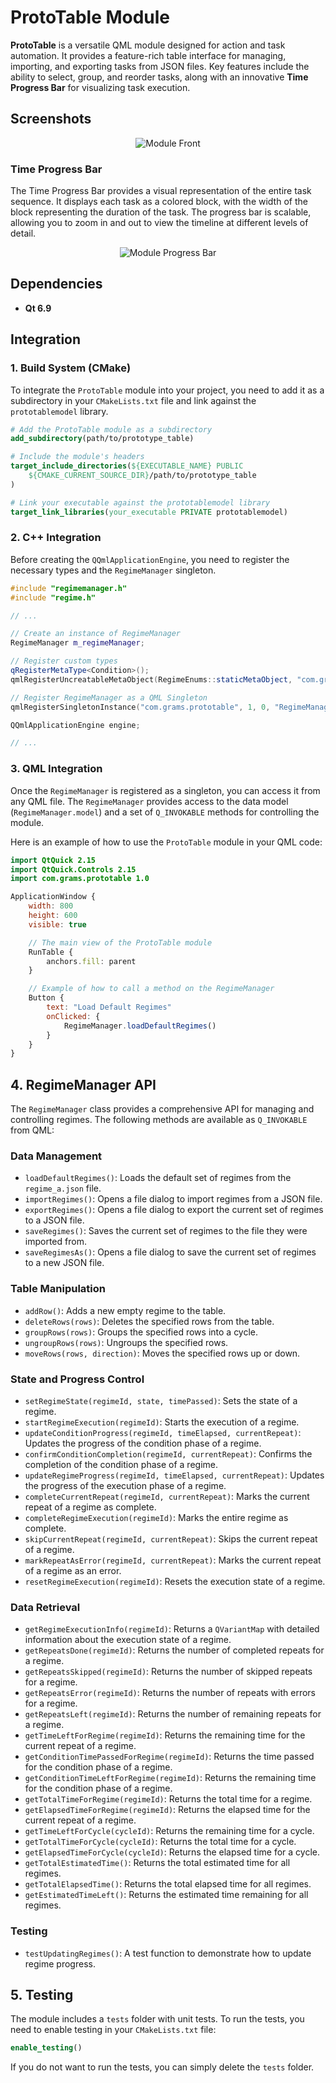 # ProtoTable Module

**ProtoTable** is a versatile QML module designed for action and task automation. It provides a feature-rich table interface for managing, importing, and exporting tasks from JSON files. Key features include the ability to select, group, and reorder tasks, along with an innovative **Time Progress Bar** for visualizing task execution.

## Screenshots

<p align="center">
  <img src="docs/pictures/module_front.png" alt="Module Front">
</p>

### Time Progress Bar

The Time Progress Bar provides a visual representation of the entire task sequence. It displays each task as a colored block, with the width of the block representing the duration of the task. The progress bar is scalable, allowing you to zoom in and out to view the timeline at different levels of detail.

<p align="center">
  <img src="docs/pictures/module_progressbar.png" alt="Module Progress Bar">
</p>

## Dependencies

- **Qt 6.9**

## Integration

### 1. Build System (CMake)

To integrate the `ProtoTable` module into your project, you need to add it as a subdirectory in your `CMakeLists.txt` file and link against the `prototablemodel` library.

```cmake
# Add the ProtoTable module as a subdirectory
add_subdirectory(path/to/prototype_table)

# Include the module's headers
target_include_directories(${EXECUTABLE_NAME} PUBLIC
    ${CMAKE_CURRENT_SOURCE_DIR}/path/to/prototype_table
)

# Link your executable against the prototablemodel library
target_link_libraries(your_executable PRIVATE prototablemodel)
```

### 2. C++ Integration

Before creating the `QQmlApplicationEngine`, you need to register the necessary types and the `RegimeManager` singleton.

```cpp
#include "regimemanager.h"
#include "regime.h"

// ...

// Create an instance of RegimeManager
RegimeManager m_regimeManager;

// Register custom types
qRegisterMetaType<Condition>();
qmlRegisterUncreatableMetaObject(RegimeEnums::staticMetaObject, "com.grams.prototable", 1, 0, "RegimeState", "Error: only enums");

// Register RegimeManager as a QML Singleton
qmlRegisterSingletonInstance("com.grams.prototable", 1, 0, "RegimeManager", &m_regimeManager);

QQmlApplicationEngine engine;

// ...
```

### 3. QML Integration

Once the `RegimeManager` is registered as a singleton, you can access it from any QML file. The `RegimeManager` provides access to the data model (`RegimeManager.model`) and a set of `Q_INVOKABLE` methods for controlling the module.

Here is an example of how to use the `ProtoTable` module in your QML code:

```qml
import QtQuick 2.15
import QtQuick.Controls 2.15
import com.grams.prototable 1.0

ApplicationWindow {
    width: 800
    height: 600
    visible: true

    // The main view of the ProtoTable module
    RunTable {
        anchors.fill: parent
    }

    // Example of how to call a method on the RegimeManager
    Button {
        text: "Load Default Regimes"
        onClicked: {
            RegimeManager.loadDefaultRegimes()
        }
    }
}
```

## 4. RegimeManager API

The `RegimeManager` class provides a comprehensive API for managing and controlling regimes. The following methods are available as `Q_INVOKABLE` from QML:

### Data Management

- `loadDefaultRegimes()`: Loads the default set of regimes from the `regime_a.json` file.
- `importRegimes()`: Opens a file dialog to import regimes from a JSON file.
- `exportRegimes()`: Opens a file dialog to export the current set of regimes to a JSON file.
- `saveRegimes()`: Saves the current set of regimes to the file they were imported from.
- `saveRegimesAs()`: Opens a file dialog to save the current set of regimes to a new JSON file.

### Table Manipulation

- `addRow()`: Adds a new empty regime to the table.
- `deleteRows(rows)`: Deletes the specified rows from the table.
- `groupRows(rows)`: Groups the specified rows into a cycle.
- `ungroupRows(rows)`: Ungroups the specified rows.
- `moveRows(rows, direction)`: Moves the specified rows up or down.

### State and Progress Control

- `setRegimeState(regimeId, state, timePassed)`: Sets the state of a regime.
- `startRegimeExecution(regimeId)`: Starts the execution of a regime.
- `updateConditionProgress(regimeId, timeElapsed, currentRepeat)`: Updates the progress of the condition phase of a regime.
- `confirmConditionCompletion(regimeId, currentRepeat)`: Confirms the completion of the condition phase of a regime.
- `updateRegimeProgress(regimeId, timeElapsed, currentRepeat)`: Updates the progress of the execution phase of a regime.
- `completeCurrentRepeat(regimeId, currentRepeat)`: Marks the current repeat of a regime as complete.
- `completeRegimeExecution(regimeId)`: Marks the entire regime as complete.
- `skipCurrentRepeat(regimeId, currentRepeat)`: Skips the current repeat of a regime.
- `markRepeatAsError(regimeId, currentRepeat)`: Marks the current repeat of a regime as an error.
- `resetRegimeExecution(regimeId)`: Resets the execution state of a regime.

### Data Retrieval

- `getRegimeExecutionInfo(regimeId)`: Returns a `QVariantMap` with detailed information about the execution state of a regime.
- `getRepeatsDone(regimeId)`: Returns the number of completed repeats for a regime.
- `getRepeatsSkipped(regimeId)`: Returns the number of skipped repeats for a regime.
- `getRepeatsError(regimeId)`: Returns the number of repeats with errors for a regime.
- `getRepeatsLeft(regimeId)`: Returns the number of remaining repeats for a regime.
- `getTimeLeftForRegime(regimeId)`: Returns the remaining time for the current repeat of a regime.
- `getConditionTimePassedForRegime(regimeId)`: Returns the time passed for the condition phase of a regime.
- `getConditionTimeLeftForRegime(regimeId)`: Returns the remaining time for the condition phase of a regime.
- `getTotalTimeForRegime(regimeId)`: Returns the total time for a regime.
- `getElapsedTimeForRegime(regimeId)`: Returns the elapsed time for the current repeat of a regime.
- `getTimeLeftForCycle(cycleId)`: Returns the remaining time for a cycle.
- `getTotalTimeForCycle(cycleId)`: Returns the total time for a cycle.
- `getElapsedTimeForCycle(cycleId)`: Returns the elapsed time for a cycle.
- `getTotalEstimatedTime()`: Returns the total estimated time for all regimes.
- `getTotalElapsedTime()`: Returns the total elapsed time for all regimes.
- `getEstimatedTimeLeft()`: Returns the estimated time remaining for all regimes.

### Testing

- `testUpdatingRegimes()`: A test function to demonstrate how to update regime progress.

## 5. Testing

The module includes a `tests` folder with unit tests. To run the tests, you need to enable testing in your `CMakeLists.txt` file:

```cmake
enable_testing()
```

If you do not want to run the tests, you can simply delete the `tests` folder.
